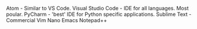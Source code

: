 Atom - Similar to VS Code. 
Visual Studio Code - IDE for all languages. Most poular. 
PyCharm - 'best' IDE for Python specific applications. 
Sublime Text - Commercial 
Vim
Nano
Emacs
Notepad++